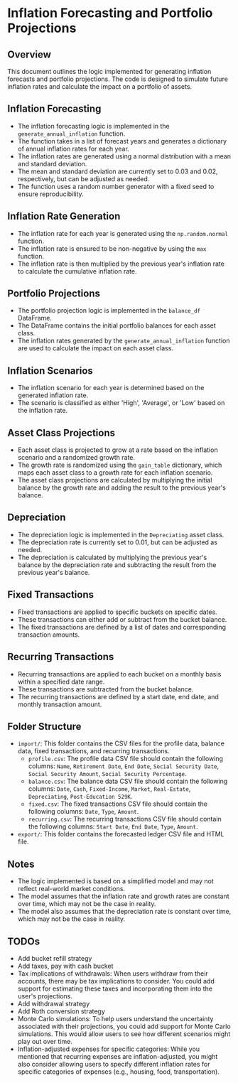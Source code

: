 # Inflation Forecasting and Portfolio Projections

## Overview

This document outlines the logic implemented for generating inflation forecasts and portfolio projections. The code is designed to simulate future inflation rates and calculate the impact on a portfolio of assets.

## Inflation Forecasting

* The inflation forecasting logic is implemented in the `generate_annual_inflation` function.
* The function takes in a list of forecast years and generates a dictionary of annual inflation rates for each year.
* The inflation rates are generated using a normal distribution with a mean and standard deviation.
* The mean and standard deviation are currently set to 0.03 and 0.02, respectively, but can be adjusted as needed.
* The function uses a random number generator with a fixed seed to ensure reproducibility.

## Inflation Rate Generation

* The inflation rate for each year is generated using the `np.random.normal` function.
* The inflation rate is ensured to be non-negative by using the `max` function.
* The inflation rate is then multiplied by the previous year's inflation rate to calculate the cumulative inflation rate.

## Portfolio Projections

* The portfolio projection logic is implemented in the `balance_df` DataFrame.
* The DataFrame contains the initial portfolio balances for each asset class.
* The inflation rates generated by the `generate_annual_inflation` function are used to calculate the impact on each asset class.

## Inflation Scenarios

* The inflation scenario for each year is determined based on the generated inflation rate.
* The scenario is classified as either 'High', 'Average', or 'Low' based on the inflation rate.

## Asset Class Projections

* Each asset class is projected to grow at a rate based on the inflation scenario and a randomized growth rate.
* The growth rate is randomized using the `gain_table` dictionary, which maps each asset class to a growth rate for each inflation scenario.
* The asset class projections are calculated by multiplying the initial balance by the growth rate and adding the result to the previous year's balance.

## Depreciation

* The depreciation logic is implemented in the `Depreciating` asset class.
* The depreciation rate is currently set to 0.01, but can be adjusted as needed.
* The depreciation is calculated by multiplying the previous year's balance by the depreciation rate and subtracting the result from the previous year's balance.

## Fixed Transactions

* Fixed transactions are applied to specific buckets on specific dates.
* These transactions can either add or subtract from the bucket balance.
* The fixed transactions are defined by a list of dates and corresponding transaction amounts.

## Recurring Transactions

* Recurring transactions are applied to each bucket on a monthly basis within a specified date range.
* These transactions are subtracted from the bucket balance.
* The recurring transactions are defined by a start date, end date, and monthly transaction amount.

## Folder Structure

* `import/`: This folder contains the CSV files for the profile data, balance data, fixed transactions, and recurring transactions.
  * `profile.csv`: The profile data CSV file should contain the following columns: `Name`, `Retirement Date`, `End Date`, `Social Security Date`, `Social Security Amount`, `Social Security Percentage`.
  * `balance.csv`: The balance data CSV file should contain the following columns: `Date`, `Cash`, `Fixed-Income`, `Market`, `Real-Estate`, `Depreciating`, `Post-Education 529K`.
  * `fixed.csv`: The fixed transactions CSV file should contain the following columns: `Date`, `Type`, `Amount`.
  * `recurring.csv`: The recurring transactions CSV file should contain the following columns: `Start Date`, `End Date`, `Type`, `Amount`.
* `export/`: This folder contains the forecasted ledger CSV file and HTML file.

## Notes

* The logic implemented is based on a simplified model and may not reflect real-world market conditions.
* The model assumes that the inflation rate and growth rates are constant over time, which may not be the case in reality.
* The model also assumes that the depreciation rate is constant over time, which may not be the case in reality.

## TODOs

* Add bucket refill strategy
* Add taxes, pay with cash bucket
* Tax implications of withdrawals: When users withdraw from their accounts, there may be tax implications to consider. You could add support for estimating these taxes and incorporating them into the user's projections.
* Add withdrawal strategy
* Add Roth conversion strategy
* Monte Carlo simulations: To help users understand the uncertainty associated with their projections, you could add support for Monte Carlo simulations. This would allow users to see how different scenarios might play out over time.
* Inflation-adjusted expenses for specific categories: While you mentioned that recurring expenses are inflation-adjusted, you might also consider allowing users to specify different inflation rates for specific categories of expenses (e.g., housing, food, transportation).

